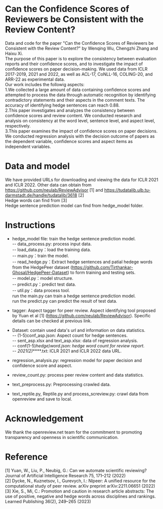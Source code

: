 # Can the Confidence Scores of Reviewers be Consistent with the Review Content?
Data and code for the paper "Can the Confidence Scores of Reviewers be Consistent with the Review Content?" by Wenqing Wu, Chengzhi Zhang and Haixu Xi. <br>
The purpose of this paper is to explore the consistency between evaluation reports and their confidence scores, and to investigate the impact of confidence scores on paper decision-making. We used data from ICLR 2017-2019, 2021 and 2022, as well as ACL-17, CoNLL-16, COLING-20, and ARR-22 as experimental data.<br>
Our work includes the followig aspects:<br>
1.We collected a large amount of data containing confidence scores and attempted to process the data through automatic recognition by identifying contradictory statements and their aspects in the comment texts. The accuracy of identifying hedge sentences can reach 0.88. <br>
2.This paper investigates and analyzes the consistency between confidence scores and review content. We conducted research and analysis on consistency at the word level, sentence level, and aspect level, respectively. <br>
3.This paper examines the impact of confidence scores on paper decisions. We conducted regression analysis with the decision outcome of papers as the dependent variable, confidence scores and aspect items as independent variables.
# Data and model
We have provided URLs for downloading and viewing the data for ICLR 2021 and ICLR 2022. Other data can obtain from https://github.com/neulab/ReviewAdvisor [1] and https://tudatalib.ulb.tu-darmstadt.de/handle/tudatalib/3618 [2] <br> 
Hedge words can find from [3] <br>
Hedge sentence prediction model can find from hedge_model folder.<br>
# Instructions
- hedge_model file: train the hedge sentence prediction model.<br>
-- data_process.py: process input data.<br>
-- load_data.py：load the training data.<br>
-- main.py：train the model.<br>
-- read_hedge.py：Extract hedge sentences and patial hedege words from the HedgePeer dataset (https://github.com/Tirthankar-Ghosal/HedgePeer-Dataset) to form training and testing sets.<br>
-- model.py：model structure.<br>
-- predict.py：predict test data.<br>
-- util.py：data process tool.<br>
run the main.py can train a hedge sentence prediction model.<br>
run the predict.py can predict the result of test data.<br>
- tagger: Aspect tagger for peer review. Aspect identifying tool proposed by Yuan et al [1] (https://github.com/neulab/ReviewAdvisor). Specific details can be checked at previous link.<br>

- Dataset: contain used data's url and information on data statistics.<br>
  -- (1-5)conf_asp.json: Aspect count for hedge sentences.<br>
  -- sent_asp.xlsx and text_asp.xlsx: data of regression analysis.<br>
  -- conf(1-5)_hedge)word.json: hedge word count for review report.<br>
  -- 2021(2)_****.txt: ICLR 2021 and ICLR 2022 data URL.<br>

- regression_analysis.py: regression model for paper decision and confidence score and aspect. <br>
- review_count.py: process peer review content and data statistics.<br>
- text_preprocess.py: Preprocessing crawled data.<br>
- text_reptile.py, Reptile.py and process_screview.py: crawl data from openreview and save to local.<br>
# Acknowledgement
We thank the openreview.net team for the commitment to promoting transparency and openness in scientific communication.
# Reference
[1] Yuan, W., Liu, P., Neubig, G.: Can we automate scientific reviewing? Journal of Artificial Intelligence Research 75, 171–212 (2022) <br>
[2] Dycke, N., Kuznetsov, I., Gurevych, I.: Nlpeer: A unified resource for the computational study of peer review. arXiv preprint arXiv:2211.06651 (2022) <br>
[3] Xie, S., Mi, C.: Promotion and caution in research article abstracts: The use of positive, negative and hedge words across disciplines and rankings. Learned Publishing 36(2), 249–265 (2023)
